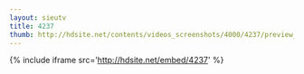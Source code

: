 ```yaml
---
layout: sieutv
title: 4237
thumb: http://hdsite.net/contents/videos_screenshots/4000/4237/preview_360p.mp4.jpg
---
```

{% include iframe src='http://hdsite.net/embed/4237' %}
 
